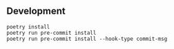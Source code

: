 ## Development
```
poetry install
poetry run pre-commit install
poetry run pre-commit install --hook-type commit-msg
```
